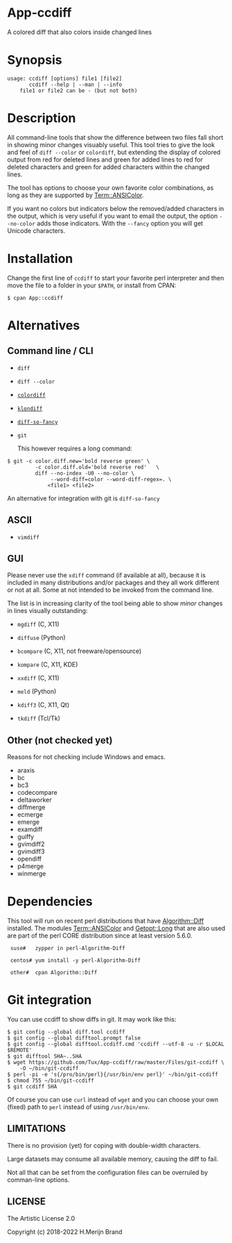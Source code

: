 # App-ccdiff

A colored diff that also colors inside changed lines

# Synopsis
```
usage: ccdiff [options] file1 [file2]
       ccdiff --help | --man | --info
	file1 or file2 can be - (but not both)
```
# Description

All command-line tools that show the difference between two files fall
short in showing minor changes visuably useful. This tool tries to give
the look and feel of `diff --color` or `colordiff`, but extending the
display of colored output from red for deleted lines and green for added
lines to red for deleted characters and green for added characters within
the changed lines.

The tool has options to choose your own favorite color combinations, as
long as they are supported by
[Term::ANSIColor](https://metacpan.org/pod/Term::ANSIColor).

If you want no colors but indicators below the removed/added characters
in the output, which is very useful if you want to email the output, the
option `--no-color` adds those indicators. With the `--fancy` option you
will get Unicode characters.

# Installation

Change the first line of `ccdiff` to start your favorite perl interpreter
and then move the file to a folder in your `$PATH`, or install from CPAN:
```
$ cpan App::ccdiff
```

# Alternatives

## Command line / CLI

 * `diff`

 * `diff --color`

 * [`colordiff`](https://www.colordiff.org/)

 * [`klondiff`](https://github.com/pierstitus/klondiff)

 * [`diff-so-fancy`](https://github.com/so-fancy/diff-so-fancy)

 * `git`

   This however requires a long command:
```
$ git -c color.diff.new='bold reverse green' \
         -c color.diff.old='bold reverse red'   \
         diff --no-index -U0 --no-color \
              --word-diff=color --word-diff-regex=. \
             <file1> <file2>
```
   An alternative for integration with git is `diff-so-fancy`

## ASCII

 * `vimdiff`

## GUI

Please never use the `xdiff` command (if available at all), because it is
included in many distributions and/or packages and they all work different
or not at all. Some at not intended to be invoked from the command line.

The list is in increasing clarity of the tool being able to show *minor*
changes in lines visually outstanding:

 * `mgdiff` (C, X11)

 * `diffuse` (Python)

 * `bcompare` (C, X11, not freeware/opensource)

 * `kompare` (C, X11, KDE)

 * `xxdiff` (C, X11)

 * `meld` (Python)

 * `kdiff3` (C, X11, Qt)

 * `tkdiff` (Tcl/Tk)

## Other (not checked yet)

Reasons for not checking include Windows and emacs.

 * araxis
 * bc
 * bc3
 * codecompare
 * deltaworker
 * diffmerge
 * ecmerge
 * emerge
 * examdiff
 * guiffy
 * gvimdiff2
 * gvimdiff3
 * opendiff
 * p4merge
 * winmerge

# Dependencies

This tool will run on recent perl distributions that have
[Algorithm::Diff](https://metacpan.org/pod/Algorithm::Diff)
installed. The modules
[Term::ANSIColor](https://metacpan.org/pod/Term::ANSIColor)
and [Getopt::Long](https://metacpan.org/pod/Getopt::Long)
that are also used are part of the perl CORE distribution
since at least version 5.6.0.
```
 suse#   zypper in perl-Algorithm-Diff

 centos# yum install -y perl-Algorithm-Diff

 other#  cpan Algorithm::Diff
```
# Git integration

You can use ccdiff to show diffs in git. It may work like this:
```
$ git config --global diff.tool ccdiff
$ git config --global difftool.prompt false
$ git config --global difftool.ccdiff.cmd 'ccdiff --utf-8 -u -r $LOCAL $REMOTE'
$ git difftool SHA~..SHA
$ wget https://github.com/Tux/App-ccdiff/raw/master/Files/git-ccdiff \
    -O ~/bin/git-ccdiff
$ perl -pi -e 's{/pro/bin/perl}{/usr/bin/env perl}' ~/bin/git-ccdiff
$ chmod 755 ~/bin/git-ccdiff
$ git ccdiff SHA
```

Of course you can use `curl` instead of `wget` and you can choose your own
(fixed) path to `perl` instead of using `/usr/bin/env`.

## LIMITATIONS

There is no provision (yet) for coping with double-width characters.

Large datasets may consume all available memory, causing the diff to fail.

Not all that can be set from the configuration files can be overruled by
comman-line options.

## LICENSE

The Artistic License 2.0

Copyright (c) 2018-2022 H.Merijn Brand
